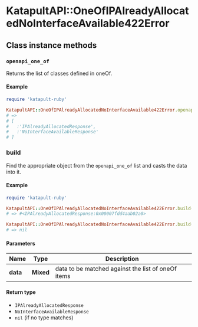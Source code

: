 # KatapultAPI::OneOfIPAlreadyAllocatedNoInterfaceAvailable422Error

## Class instance methods

### `openapi_one_of`

Returns the list of classes defined in oneOf.

#### Example

```ruby
require 'katapult-ruby'

KatapultAPI::OneOfIPAlreadyAllocatedNoInterfaceAvailable422Error.openapi_one_of
# =>
# [
#   :'IPAlreadyAllocatedResponse',
#   :'NoInterfaceAvailableResponse'
# ]
```

### build

Find the appropriate object from the `openapi_one_of` list and casts the data into it.

#### Example

```ruby
require 'katapult-ruby'

KatapultAPI::OneOfIPAlreadyAllocatedNoInterfaceAvailable422Error.build(data)
# => #<IPAlreadyAllocatedResponse:0x00007fdd4aab02a0>

KatapultAPI::OneOfIPAlreadyAllocatedNoInterfaceAvailable422Error.build(data_that_doesnt_match)
# => nil
```

#### Parameters

| Name | Type | Description |
| ---- | ---- | ----------- |
| **data** | **Mixed** | data to be matched against the list of oneOf items |

#### Return type

- `IPAlreadyAllocatedResponse`
- `NoInterfaceAvailableResponse`
- `nil` (if no type matches)


